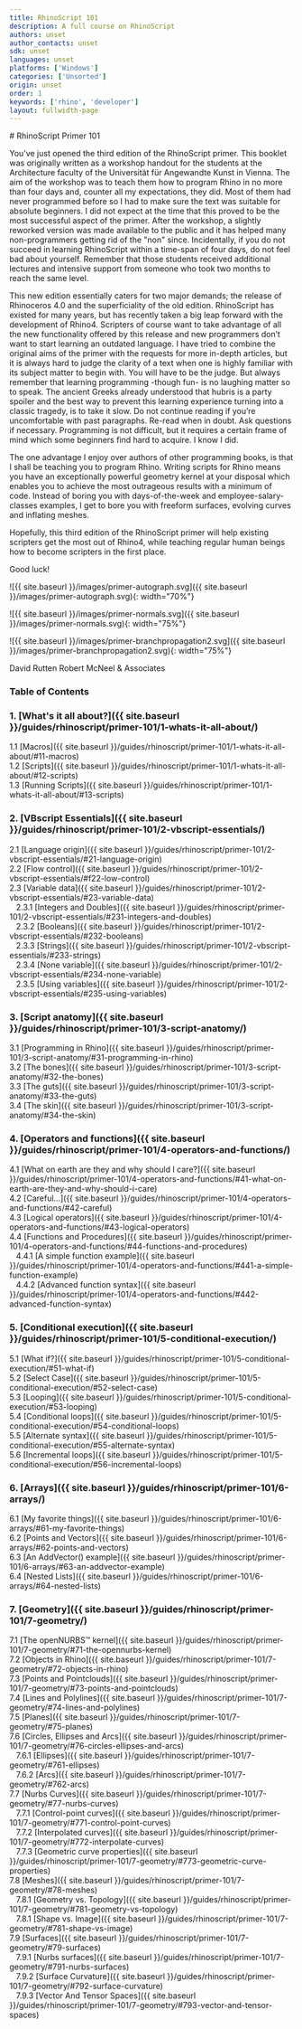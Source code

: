 ```yaml
---
title: RhinoScript 101
description: A full course on RhinoScript
authors: unset
author_contacts: unset
sdk: unset
languages: unset
platforms: ['Windows']
categories: ['Unsorted']
origin: unset
order: 1
keywords: ['rhino', 'developer']
layout: fullwidth-page
---
```


<div class="row">
<div class="col-md-12" markdown="1">  
# RhinoScript Primer 101  
</div>
<div class="col-md-8 col-sm-12 col-sm-12" markdown="1">  

You’ve just opened the third edition of the RhinoScript primer. This booklet was originally written as a workshop handout for the students at the Architecture faculty of the Universität für Angewandte Kunst in Vienna. The aim of the workshop was to teach them how to program Rhino in no more than four days and, counter all my expectations, they did. Most of them had never programmed before so I had to make sure the text was suitable for absolute beginners. I did not expect at the time that this proved to be the most successful aspect of the primer. After the workshop, a slightly reworked version was made available to the public and it has helped many non-programmers getting rid of the "non" since. Incidentally, if you do not succeed in learning RhinoScript within a time-span of four days, do not feel bad about yourself. Remember that those students received additional lectures and intensive support from someone who took two months to reach the same level.


This new edition essentially caters for two major demands; the release of Rhinoceros 4.0 and the superficiality of the old edition. RhinoScript has existed for many years, but has recently taken a big leap forward with the development of Rhino4. Scripters of course want to take advantage of all the new functionality offered by this release and new programmers don’t want to start learning an outdated language. I have tried to combine the original aims of the primer with the requests for more in-depth articles, but it is always hard to judge the clarity of a text when one is highly familiar with its subject matter to begin with. You will have to be the judge. But always remember that learning programming -though fun- is no laughing matter so to speak. The ancient Greeks already understood that hubris is a party spoiler and the best way to prevent this learning experience turning into a classic tragedy, is to take it slow. Do not continue reading if you’re uncomfortable with past paragraphs. Re-read when in doubt. Ask questions if necessary. Programming is not difficult, but it requires a certain frame of mind which some beginners find hard to acquire. I know I did.


The one advantage I enjoy over authors of other programming books, is that I shall be teaching you to program Rhino. Writing scripts for Rhino means you have an exceptionally powerful geometry kernel at your disposal which enables you to achieve the most outrageous results with a minimum of code. Instead of boring you with days-of-the-week and employee-salary-classes examples, I get to bore you with freeform surfaces, evolving curves and inflating meshes.

Hopefully, this third edition of the RhinoScript primer will help existing scripters get the most out of Rhino4, while teaching regular human beings how to become scripters in the first place.

Good luck!  


![{{ site.baseurl }}/images/primer-autograph.svg]({{ site.baseurl }}/images/primer-autograph.svg){: width="70%"}  

</div>  

<div class="col-md-4 hidden-sm hidden-xs" markdown="1">  

![{{ site.baseurl }}/images/primer-normals.svg]({{ site.baseurl }}/images/primer-normals.svg){: width="75%"}  

![{{ site.baseurl }}/images/primer-branchpropagation2.svg]({{ site.baseurl }}/images/primer-branchpropagation2.svg){: width="75%"}    
</div>  
</div>  

<div class="row">  
<div class="col-md-12" markdown="1">  

David Rutten
Robert McNeel & Associates

### Table of Contents  
</div>  
</div>  

<div class="row-fluid">  
<div class="col-md-4" markdown="1">  

### 1. [What's it all about?]({{ site.baseurl }}/guides/rhinoscript/primer-101/1-whats-it-all-about/)

   1.1 [Macros]({{ site.baseurl }}/guides/rhinoscript/primer-101/1-whats-it-all-about/#11-macros)  
   1.2 [Scripts]({{ site.baseurl }}/guides/rhinoscript/primer-101/1-whats-it-all-about/#12-scripts)  
   1.3 [Running Scripts]({{ site.baseurl }}/guides/rhinoscript/primer-101/1-whats-it-all-about/#13-scripts)  

### 2. [VBscript Essentials]({{ site.baseurl }}/guides/rhinoscript/primer-101/2-vbscript-essentials/)  

   2.1	[Language origin]({{ site.baseurl }}/guides/rhinoscript/primer-101/2-vbscript-essentials/#21-language-origin)  
   2.2	[Flow control]({{ site.baseurl }}/guides/rhinoscript/primer-101/2-vbscript-essentials/#f22-low-control)  
   2.3	[Variable data]({{ site.baseurl }}/guides/rhinoscript/primer-101/2-vbscript-essentials/#23-variable-data)  
&nbsp;&nbsp; 2.3.1	[Integers and Doubles]({{ site.baseurl }}/guides/rhinoscript/primer-101/2-vbscript-essentials/#231-integers-and-doubles)  
&nbsp;&nbsp; 2.3.2	[Booleans]({{ site.baseurl }}/guides/rhinoscript/primer-101/2-vbscript-essentials/#232-booleans)  
&nbsp;&nbsp; 2.3.3	[Strings]({{ site.baseurl }}/guides/rhinoscript/primer-101/2-vbscript-essentials/#233-strings)  
&nbsp;&nbsp; 2.3.4	[None variable]({{ site.baseurl }}/guides/rhinoscript/primer-101/2-vbscript-essentials/#234-none-variable)  
&nbsp;&nbsp; 2.3.5	[Using variables]({{ site.baseurl }}/guides/rhinoscript/primer-101/2-vbscript-essentials/#235-using-variables)  

### 3. [Script anatomy]({{ site.baseurl }}/guides/rhinoscript/primer-101/3-script-anatomy/)

   3.1 [Programming in Rhino]({{ site.baseurl }}/guides/rhinoscript/primer-101/3-script-anatomy/#31-programming-in-rhino)    
   3.2 [The bones]({{ site.baseurl }}/guides/rhinoscript/primer-101/3-script-anatomy/#32-the-bones)  
   3.3 [The guts]({{ site.baseurl }}/guides/rhinoscript/primer-101/3-script-anatomy/#33-the-guts)  
   3.4 [The skin]({{ site.baseurl }}/guides/rhinoscript/primer-101/3-script-anatomy/#34-the-skin)  

</div>
<div class="col-md-4" markdown="1">


### 4. [Operators and functions]({{ site.baseurl }}/guides/rhinoscript/primer-101/4-operators-and-functions/)

   4.1	[What on earth are they and why should I care?]({{ site.baseurl }}/guides/rhinoscript/primer-101/4-operators-and-functions/#41-what-on-earth-are-they-and-why-should-i-care)   
   4.2	[Careful…]({{ site.baseurl }}/guides/rhinoscript/primer-101/4-operators-and-functions/#42-careful)     
   4.3	[Logical operators]({{ site.baseurl }}/guides/rhinoscript/primer-101/4-operators-and-functions/#43-logical-operators)     
   4.4	[Functions and Procedures]({{ site.baseurl }}/guides/rhinoscript/primer-101/4-operators-and-functions/#44-functions-and-procedures)     
&nbsp;&nbsp; 4.4.1 [A simple function example]({{ site.baseurl }}/guides/rhinoscript/primer-101/4-operators-and-functions/#441-a-simple-function-example)     
&nbsp;&nbsp; 4.4.2 [Advanced function syntax]({{ site.baseurl }}/guides/rhinoscript/primer-101/4-operators-and-functions/#442-advanced-function-syntax)     


### 5. [Conditional execution]({{ site.baseurl }}/guides/rhinoscript/primer-101/5-conditional-execution/)

   5.1	[What if?]({{ site.baseurl }}/guides/rhinoscript/primer-101/5-conditional-execution/#51-what-if)  
   5.2	[Select Case]({{ site.baseurl }}/guides/rhinoscript/primer-101/5-conditional-execution/#52-select-case)  
   5.3	[Looping]({{ site.baseurl }}/guides/rhinoscript/primer-101/5-conditional-execution/#53-looping)  
   5.4	[Conditional loops]({{ site.baseurl }}/guides/rhinoscript/primer-101/5-conditional-execution/#54-conditional-loops)  
   5.5	[Alternate syntax]({{ site.baseurl }}/guides/rhinoscript/primer-101/5-conditional-execution/#55-alternate-syntax)   
   5.6	[Incremental loops]({{ site.baseurl }}/guides/rhinoscript/primer-101/5-conditional-execution/#56-incremental-loops) 


### 6. [Arrays]({{ site.baseurl }}/guides/rhinoscript/primer-101/6-arrays/)

   6.1	[My favorite things]({{ site.baseurl }}/guides/rhinoscript/primer-101/6-arrays/#61-my-favorite-things)  
   6.2	[Points and Vectors]({{ site.baseurl }}/guides/rhinoscript/primer-101/6-arrays/#62-points-and-vectors)  
   6.3	[An AddVector() example]({{ site.baseurl }}/guides/rhinoscript/primer-101/6-arrays/#63-an-addvector-example)  
   6.4	[Nested Lists]({{ site.baseurl }}/guides/rhinoscript/primer-101/6-arrays/#64-nested-lists)  

</div>
<div class="col-md-4" markdown="1">


### 7. [Geometry]({{ site.baseurl }}/guides/rhinoscript/primer-101/7-geometry/)

   7.1	[The openNURBS™ kernel]({{ site.baseurl }}/guides/rhinoscript/primer-101/7-geometry/#71-the-opennurbs-kernel)  
   7.2	[Objects in Rhino]({{ site.baseurl }}/guides/rhinoscript/primer-101/7-geometry/#72-objects-in-rhino)  
   7.3	[Points and Pointclouds]({{ site.baseurl }}/guides/rhinoscript/primer-101/7-geometry/#73-points-and-pointclouds)  
   7.4	[Lines and Polylines]({{ site.baseurl }}/guides/rhinoscript/primer-101/7-geometry/#74-lines-and-polylines)  
   7.5	[Planes]({{ site.baseurl }}/guides/rhinoscript/primer-101/7-geometry/#75-planes)  
   7.6	[Circles, Ellipses and Arcs]({{ site.baseurl }}/guides/rhinoscript/primer-101/7-geometry/#76-circles-ellipses-and-arcs)  
&nbsp;&nbsp; 7.6.1 [Ellipses]({{ site.baseurl }}/guides/rhinoscript/primer-101/7-geometry/#761-ellipses)  
&nbsp;&nbsp; 7.6.2 [Arcs]({{ site.baseurl }}/guides/rhinoscript/primer-101/7-geometry/#762-arcs)  
   7.7	[Nurbs Curves]({{ site.baseurl }}/guides/rhinoscript/primer-101/7-geometry/#77-nurbs-curves)  
&nbsp;&nbsp; 7.7.1 [Control-point curves]({{ site.baseurl }}/guides/rhinoscript/primer-101/7-geometry/#771-control-point-curves)  
&nbsp;&nbsp; 7.7.2 [Interpolated curves]({{ site.baseurl }}/guides/rhinoscript/primer-101/7-geometry/#772-interpolate-curves)  
&nbsp;&nbsp; 7.7.3 [Geometric curve properties]({{ site.baseurl }}/guides/rhinoscript/primer-101/7-geometry/#773-geometric-curve-properties)    
   7.8	[Meshes]({{ site.baseurl }}/guides/rhinoscript/primer-101/7-geometry/#78-meshes)  
&nbsp;&nbsp; 7.8.1 [Geometry vs. Topology]({{ site.baseurl }}/guides/rhinoscript/primer-101/7-geometry/#781-geometry-vs-topology)  
&nbsp;&nbsp; 7.8.1 [Shape vs. Image]({{ site.baseurl }}/guides/rhinoscript/primer-101/7-geometry/#781-shape-vs-image)  
   7.9	[Surfaces]({{ site.baseurl }}/guides/rhinoscript/primer-101/7-geometry/#79-surfaces)  
&nbsp;&nbsp; 7.9.1 [Nurbs surfaces]({{ site.baseurl }}/guides/rhinoscript/primer-101/7-geometry/#791-nurbs-surfaces)  
&nbsp;&nbsp; 7.9.2 [Surface Curvature]({{ site.baseurl }}/guides/rhinoscript/primer-101/7-geometry/#792-surface-curvature)  
&nbsp;&nbsp; 7.9.3 [Vector And Tensor Spaces]({{ site.baseurl }}/guides/rhinoscript/primer-101/7-geometry/#793-vector-and-tensor-spaces)   

</div>
</div>
